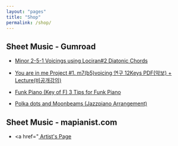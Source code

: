 ```yaml
---
layout: "pages"
title: "Shop"
permalink: /shop/
---
```


## Sheet Music - Gumroad

- <a href="https://gumroad.com/jazzydusmusic#mSlRxY" target="_blank">
    Minor 2-5-1 Voicings using Lociran#2 Diatonic Chords
</a>

- <a href="https://gumroad.com/jazzydusmusic#rQKhu" target="_blank">
    You are in me Project #1. m7(b5)voicing 연구 12Keys PDF(악보) + Lecture(비공개강의)
</a>

- <a href="https://gumroad.com/jazzydusmusic#gFFEsD" target="_blank">
    Funk Piano (Key of F) 3 Tips for Funk Piano
</a>

- <a href="https://gumroad.com/jazzydusmusic#JCupaZ" target="_blank">
    Polka dots and Moonbeams (Jazzpiano Arrangement)
</a>

## Sheet Music - mapianist.com

- <a href="<a href="https://www.mapianist.com/profile/670590/main" target="_blank">
    Artist's Page